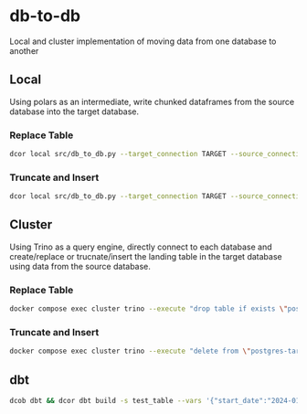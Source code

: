 # db-to-db

Local and cluster implementation of moving data from one database to another


## Local

Using polars as an intermediate, write chunked dataframes from the source database into the target database.

### Replace Table

```sh
dcor local src/db_to_db.py --target_connection TARGET --source_connection source --source_table test_table --source_schema public --gte_column date --gte_value "2024-01-01" --lt_column date --lt_value "2024-01-02" --batch_size=2 --target_table test_table --target_schema raw
````

### Truncate and Insert

```sh
dcor local src/db_to_db.py --target_connection TARGET --source_connection source --source_table test_table --source_schema public --gte_column date --gte_value "2024-01-01" --lt_column date --lt_value "2024-01-02" --batch_size=2 --target_table test_table --target_schema raw --initial_write_behavior append --truncate_target_table
```

## Cluster

Using Trino as a query engine, directly connect to each database 
and create/replace or trucnate/insert the landing table
in the target database
using data from the source database.

### Replace Table

```sh
docker compose exec cluster trino --execute "drop table if exists \"postgres-target\".raw.test_table; create table \"postgres-target\".raw.test_table as  (select * from \"postgres-source\".public.test_table where date>='2024-01-01' and date<'2024-01-02');"  
````

### Truncate and Insert

```sh
docker compose exec cluster trino --execute "delete from \"postgres-target\".raw.test_table;  insert into \"postgres-target\".raw.test_table (select * from \"postgres-source\".public.test_table where date>='2024-01-01' and date<'2024-01-02');"       
````

## dbt

```sh
dcob dbt && dcor dbt build -s test_table --vars '{"start_date":"2024-01-01", "end_date":"2024-01-02"}'
```